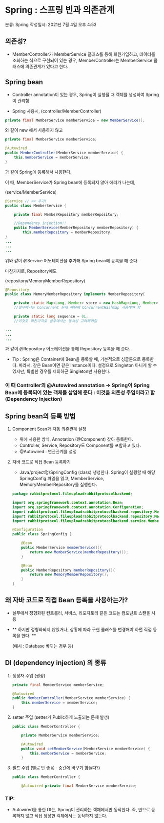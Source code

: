 # Spring : 스프링 빈과 의존관계

분류: Spring
작성일시: 2021년 7월 4일 오후 4:53

## 의존성?

- MemberController가 MemberService 클래스를 통해 회원가입하고, 데이터를 조회하는 식으로 구현되어 있는 경우, MemberController는 MemberService 클래스에 의존관계가 있다고 한다.

## Spring bean

- Controller annotation이 있는 경우, Spring이 실행될 때 객체를 생성하여 Spring이 관리함.

- Spring 사용시, (controller/MemberController)

```java
private final MemberService memberService = new MemberService();
```

와 같이 new 해서 사용하지 않고

```java
private final MemberService memberService;

@Autowired
public MemberController(MemberService memberService) {
    this.memberService = memberService;
}
```

과 같이 Spring에 등록해서 사용한다.

이 때, MemberService가 Spring bean에 등록되지 않아 에러가 나는데,

(service/MemberService)

```java
@Service // << 추가!
public class MemberService {

    private final MemberRepository memberRepository;

    //Dependency injection!!
    public MemberService(MemberRepository memberRepository) {
        this.memberRepository = memberRepository;
}
...
...
...
```

위와 같이 @Service 어노테이션을 추가해 Spring bean에 등록을 해 준다.

마찬가지로, Repository에도

(repository/MemoryMemberRepository)

```java
@Repository
public class MemoryMemberRepository implements MemberRepository{

    private static Map<Long, Member> store = new HashMap<Long, Member>();
    //실무에서는 Concurrent 문제 때문에 ConcurrentHashmap 사용해야 함

    private static long sequence = 0L;
    //이것도 마찬가지로 실무에서는 동시성 고려해야함

...
...
...
```

과 같이 @Repository 어노테이션을 통해 Repository 등록을 해 준다.

- Tip : Spring은 Container에 Bean을 등록할 때, 기본적으로 싱글톤으로 등록한다. 따라서, 같은 Bean이면 같은 Instance이다. 설정으로 Singleton 아니게 할 수 있지만, 특별한 경우를 제외하곤 Singleton만 사용한다.

### 이 때 Controller의 @Autowired annotation → Spring이 Spring Bean에 등록되어 있는 객체를 삽입해 준다 : 이것을 의존성 주입이라고 함 (Dependency Injection)

## Spring bean의 등록 방법

1. Component Scan과 자동 의존관계 설정
    - 위에 사용한 방식, Annotation (@Component) 찾아 등록한다.
    - Controller, Service, Repository도 Component를 포함하고 있다.
    - @Autowired : 연관관계를 설정
2. 자바 코드로 직접 Bean 등록하기
    - Java/project명/SpringConfig (class) 생성한다. Spring이 실행할 때 해당 SpringConfig 파일을 읽고, MemberService, MemoryMemberRepository를 실행한다.

    ```java
    package rabbitprotocol.fileuploadrabbitprotocolbackend;

    import org.springframework.context.annotation.Bean;
    import org.springframework.context.annotation.Configuration;
    import rabbitprotocol.fileuploadrabbitprotocolbackend.repository.MemberRepository;
    import rabbitprotocol.fileuploadrabbitprotocolbackend.repository.MemoryMemberRepository;
    import rabbitprotocol.fileuploadrabbitprotocolbackend.service.MemberService;

    @Configuration
    public class SpringConfig {

        @Bean
        public MemberService memberService(){
            return new MemberService(memberRepository());
        }

        @Bean
        public MemberRepository memberRepository(){
            return new MemoryMemberRepository();
        }
    }
    ```

## 왜 자바 코드로 직접 Bean 등록을 사용하는가?

- 실무에서 정형화된 컨트롤러, 서비스, 리포지토리 같은 코드는 컴포넌트 스캔을 사용
- ** 하지만 정형화되지 않았거나, 상황에 따라 구현 클래스를 변경해야 하면 직접 등록을 한다. **

    (예시 : Database 바뀌는 경우 등)  

## DI (dependency injection) 의 종류

1. 생성자 주입 (권장)

    ```java
    private final MemberService memberService;

    @Autowired
    public MemberController(MemberService memberService) {
        this.memberService = memberService;
    }
    ```

2. setter 주입 (setter가 Public하게 노출되는 문제 발생)

    ```java
    public class MemberController {

        private MemberService memberService;

        @Autowired
        public void setMemberService(MemberService memberService) {
            this.memberService = memberService;
        }
    ```

3. 필드 주입 (별로 안 좋음 - 중간에 바꾸기 힘들다?)

    ```java
    public class MemberController {

        @Autowired private final MemberService memberService;
    ```

### TIP:

- Autowired를 통한 DI는, Spring이 관리하는 객체에서만 동작한다. 즉, 빈으로 등록하지 않고 직접 생성한 객체에서는 동작하지 않는다.